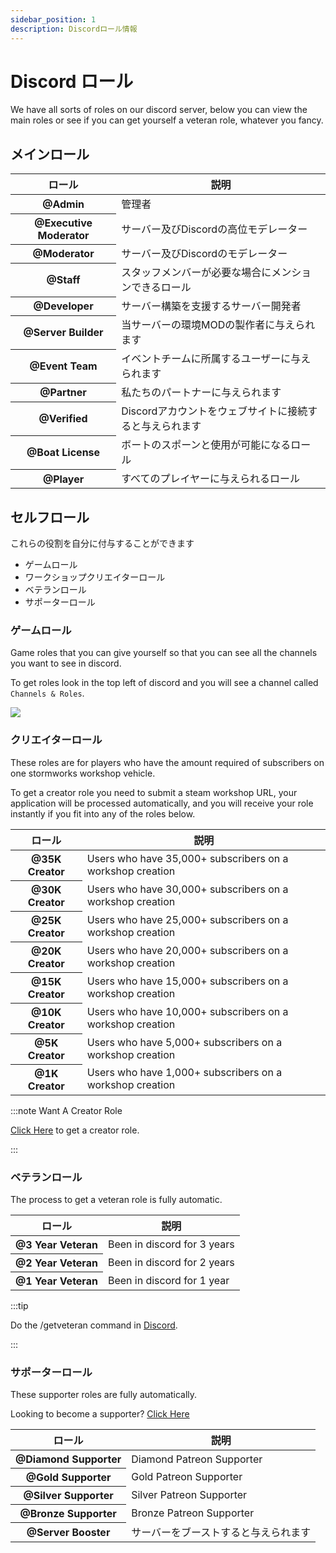 ```yaml
---
sidebar_position: 1
description: Discordロール情報
---
```


# Discord ロール

We have all sorts of roles on our discord server, below you can view the main roles or see if you can get yourself a veteran role, whatever you fancy.

## メインロール

<table class="table nowrap table-dark table-sm">
<thead>
<tr>
<th scope="col">ロール</th>
<th scope="col">説明</th>
</tr>
</thead>
<tbody>
<tr>
<th scope="row"><span style={{color: "#ff0000"}}>@Admin</span></th>
<td>管理者</td>
</tr>
<tr>
<th scope="row"><span style={{color: "#fcf202"}}>@Executive Moderator</span></th>
<td>サーバー及びDiscordの高位モデレーター</td>
</tr>
<tr>
<th scope="row"><span style={{color: "#4ee718"}}>@Moderator</span></th>
<td>サーバー及びDiscordのモデレーター</td>
</tr>
<tr>
<th scope="row"><span style={{color: "#2bac3c"}}>@Staff</span></th>
<td>スタッフメンバーが必要な場合にメンションできるロール</td>
</tr>
<tr>
<th scope="row"><span style={{color: "#1e9b94"}}>@Developer</span></th>
<td>サーバー構築を支援するサーバー開発者</td>
</tr>
<tr>
<th scope="row"><span style={{color: "#1aac93"}}>@Server Builder</span></th>
<td>当サーバーの環境MODの製作者に与えられます</td>
</tr>
<tr>
<th scope="row"><span style={{color: "#c5a138"}}>@Event Team</span></th>
<td>イベントチームに所属するユーザーに与えられます</td>
</tr>
<tr>
<th scope="row"><span style={{color: "#ff8e01"}}>@Partner</span></th>
<td>私たちのパートナーに与えられます</td>
</tr>

<tr>
<th scope="row"><span style={{color: "#7289da"}}>@Verified</span></th>
<td>Discordアカウントをウェブサイトに接続すると与えられます</td>
</tr>
<tr>
<th scope="row"><span style={{color: "#7ac2e9"}}>@Boat License</span></th>
<td>ボートのスポーンと使用が可能になるロール</td>
</tr>
<tr>
<th scope="row"><span style={{color: "#99aab5"}}>@Player</span></th>
<td>すべてのプレイヤーに与えられるロール</td>
</tr>
</tbody>
</table>

## セルフロール

これらの役割を自分に付与することができます

- ゲームロール
- ワークショップクリエイターロール
- ベテランロール
- サポーターロール

### ゲームロール

Game roles that you can give yourself so that you can see all the channels you want to see in discord.

To get roles look in the top left of discord and you will see a channel called `Channels & Roles`.

<img src="/img/discord/discordgameroles.png" />


### クリエイターロール

These roles are for players who have the amount required of subscribers on one stormworks workshop vehicle.

To get a creator role you need to submit a steam workshop URL, your application will be processed automatically, and you will receive your role instantly if you fit into any of the roles below.

<table class="table nowrap table-dark table-sm">
<thead>
<tr>
<th scope="col">ロール</th>
<th scope="col">説明</th>
</tr>
</thead>
<tbody>
<tr>
<th scope="row"><span style={{color: "#da5353"}}>@35K Creator</span></th>
<td>Users who have 35,000+ subscribers on a workshop creation</td>
</tr>
<tr>
<th scope="row"><span style={{color: "#da5353"}}>@30K Creator</span></th>
<td>Users who have 30,000+ subscribers on a workshop creation</td>
</tr>
<tr>
<th scope="row"><span style={{color: "#da5353"}}>@25K Creator</span></th>
<td>Users who have 25,000+ subscribers on a workshop creation</td>
</tr>
<tr>
<th scope="row"><span style={{color: "#da5353"}}>@20K Creator</span></th>
<td>Users who have 20,000+ subscribers on a workshop creation</td>
</tr>
<tr>
<th scope="row"><span style={{color: "#f35f5f"}}>@15K Creator</span></th>
<td>Users who have 15,000+ subscribers on a workshop creation</td>
</tr>
<tr>
<th scope="row"><span style={{color: "#f57575"}}>@10K Creator</span></th>
<td>Users who have 10,000+ subscribers on a workshop creation</td>
</tr>
<tr>
<th scope="row"><span style={{color: "#ff9696"}}>@5K Creator</span></th>
<td>Users who have 5,000+ subscribers on a workshop creation</td>
</tr>
<tr>
<th scope="row"><span style={{color: "#d49797"}}>@1K Creator</span></th>
<td>Users who have 1,000+ subscribers on a workshop creation</td>
</tr>
</tbody>
</table>

:::note Want A Creator Role

[Click Here](https://trickys.gg/applications/new) to get a creator role.

:::

### ベテランロール

The process to get a veteran role is fully automatic.

<table class="table nowrap table-dark table-sm">
<thead>
<tr>
<th scope="col">ロール</th>
<th scope="col">説明</th>
</tr>
</thead>
<tbody>
<tr>
<th scope="row"><span style={{color: "#c27c0e"}}>@3 Year Veteran</span></th>
<td>Been in discord for 3 years</td>
</tr>
<tr>
<th scope="row"><span style={{color: "#c27c0e"}}>@2 Year Veteran</span></th>
<td>Been in discord for 2 years</td>
</tr>
<tr>
<th scope="row"><span style={{color: "#c27c0e"}}>@1 Year Veteran</span></th>
<td>Been in discord for 1 year</td>
</tr>
</tbody>
</table>

:::tip

Do the <a class="code-text">/getveteran</a> command in [Discord](discord://discord.com/channels/710922135580835950/723322585563267073).

:::


### サポーターロール

These supporter roles are fully automatically.

Looking to become a supporter? [Click Here](/supporters)

<table class="table nowrap table-dark table-sm">
<thead>
<tr>
<th scope="col">ロール</th>
<th scope="col">説明</th>
</tr>
</thead>
<tbody>
<tr>
<th scope="row"><span style={{color: "#05d6ff"}}>@Diamond Supporter</span></th>
<td>Diamond Patreon Supporter</td>
</tr>
<tr>
<th scope="row"><span style={{color: "#e9c716"}}>@Gold Supporter</span></th>
<td>Gold Patreon Supporter</td>
</tr>
<tr>
<th scope="row"><span style={{color: "#c0c0c0"}}>@Silver Supporter</span></th>
<td>Silver Patreon Supporter</td>
</tr>
<tr>
<th scope="row"><span style={{color: "#cd7f32"}}>@Bronze Supporter</span></th>
<td>Bronze Patreon Supporter</td>
</tr>
<tr>
<th scope="row"><span style={{color: "#ff73fa"}}>@Server Booster</span></th>
<td>サーバーをブーストすると与えられます</td>
</tr>
</tbody>
</table>
